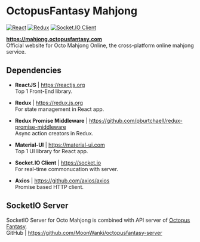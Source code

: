 # OctopusFantasy Mahjong

[![React](https://img.shields.io/badge/React-v16.8.3-00A8E0.svg?style=flat-square&logo=React)](https://reactjs.org/)
[![Redux](https://img.shields.io/badge/Redux-v4.0.1-764ABC.svg?style=flat-square&logo=Redux)](https://redux.js.org/)
[![Socket.IO Client](https://img.shields.io/badge/Socket.IO--Client-v2.2.0-yellowgreen.svg?style=flat-square)](https://socket.io/)  

**https://mahjong.octopusfantasy.com**  
Official website for Octo Mahjong Online, the cross-platform online mahjong service.  

## Dependencies

- **ReactJS** | https://reactjs.org  
Top 1 Front-End library.  

- **Redux** | https://redux.js.org  
For state management in React app.  

- **Redux Promise Middleware** | https://github.com/pburtchaell/redux-promise-middleware  
Async action creators in Redux.  

- **Material-UI** | https://material-ui.com  
Top 1 UI library for React app.  

- **Socket<span>.</span>IO Client** | https://socket.io  
For real-time commonucation with server.

- **Axios** | https://github.com/axios/axios  
Promise based HTTP client.  

## SocketIO Server  

SocketIO Server for Octo Mahjong is combined with API server of [Octopus Fantasy](https://www.octopusfantasy.com).  
GitHub | https://github.com/MoonWanki/octopusfantasy-server  